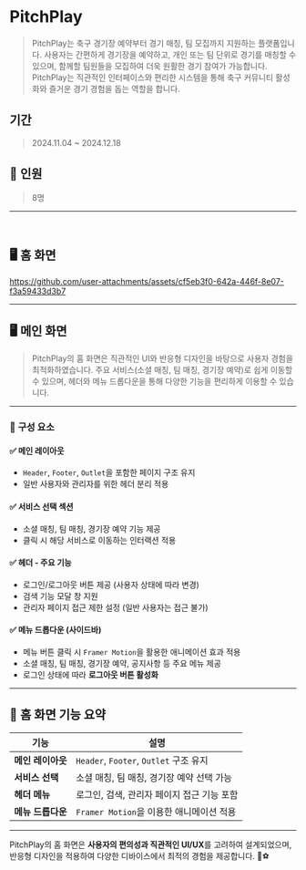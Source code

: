 #  **PitchPlay**
> PitchPlay는 축구 경기장 예약부터 경기 매칭, 팀 모집까지 지원하는 플랫폼입니다.
사용자는 간편하게 경기장을 예약하고, 개인 또는 팀 단위로 경기를 매칭할 수 있으며,
함께할 팀원들을 모집하여 더욱 원활한 경기 참여가 가능합니다.
PitchPlay는 직관적인 인터페이스와 편리한 시스템을 통해
축구 커뮤니티 활성화와 즐거운 경기 경험을 돕는 역할을 합니다.

##  **기간**
>2024.11.04 ~ 2024.12.18

## 👥 **인원**
>8명

---

<br>

## 🖥️ **홈 화면**




https://github.com/user-attachments/assets/cf5eb3f0-642a-446f-8e07-f3a59433d3b7



---

## 🖥️ **메인 화면**

>PitchPlay의 홈 화면은 직관적인 UI와 반응형 디자인을 바탕으로 사용자 경험을 최적화하였습니다. 
주요 서비스(소셜 매칭, 팀 매칭, 경기장 예약)로 쉽게 이동할 수 있으며, 
헤더와 메뉴 드롭다운을 통해 다양한 기능을 편리하게 이용할 수 있습니다.

---

### 🔹 **구성 요소**
#### ✅ **메인 레이아웃**
- `Header`, `Footer`, `Outlet`을 포함한 페이지 구조 유지
- 일반 사용자와 관리자를 위한 헤더 분리 적용

#### ✅ **서비스 선택 섹션**
- 소셜 매칭, 팀 매칭, 경기장 예약 기능 제공
- 클릭 시 해당 서비스로 이동하는 인터랙션 적용

#### ✅ **헤더 - 주요 기능**
- 로그인/로그아웃 버튼 제공 (사용자 상태에 따라 변경)
- 검색 기능 모달 창 지원
- 관리자 페이지 접근 제한 설정 (일반 사용자는 접근 불가)

#### ✅ **메뉴 드롭다운 (사이드바)**
- 메뉴 버튼 클릭 시 `Framer Motion`을 활용한 애니메이션 효과 적용
- 소셜 매칭, 팀 매칭, 경기장 예약, 공지사항 등 주요 메뉴 제공
- 로그인 상태에 따라 **로그아웃 버튼 활성화**

---

## 📌 **홈 화면 기능 요약**

| **기능** | **설명** |
|----------|--------------------------------|
| **메인 레이아웃** | `Header`, `Footer`, `Outlet` 구조 유지 |
| **서비스 선택** | 소셜 매칭, 팀 매칭, 경기장 예약 선택 가능 |
| **헤더 메뉴** | 로그인, 검색, 관리자 페이지 접근 기능 포함 |
| **메뉴 드롭다운** | `Framer Motion`을 이용한 애니메이션 적용 |

---

PitchPlay의 홈 화면은 **사용자의 편의성과 직관적인 UI/UX**를 고려하여 설계되었으며, 
반응형 디자인을 적용하여 다양한 디바이스에서 최적의 경험을 제공합니다. 🚀⚽

